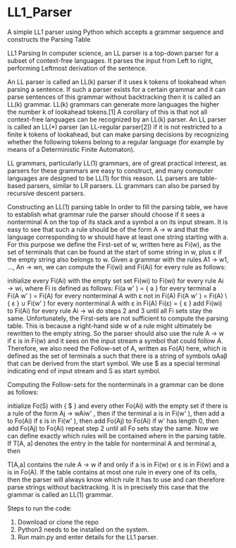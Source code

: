 # LL1_Parser
A simple LL1 parser using Python which accepts a grammar sequence and constructs the Parsing Table

LL1 Parsing
In computer science, an LL parser is a top-down parser for a subset of context-free languages. It parses the input from Left to right, performing Leftmost derivation of the sentence.

An LL parser is called an LL(k) parser if it uses k tokens of lookahead when parsing a sentence. If such a parser exists for a certain grammar and it can parse sentences of this grammar without backtracking then it is called an LL(k) grammar. LL(k) grammars can generate more languages the higher the number k of lookahead tokens.[1] A corollary of this is that not all context-free languages can be recognized by an LL(k) parser. An LL parser is called an LL(*) parser (an LL-regular parser[2]) if it is not restricted to a finite k tokens of lookahead, but can make parsing decisions by recognizing whether the following tokens belong to a regular language (for example by means of a Deterministic Finite Automaton).

LL grammars, particularly LL(1) grammars, are of great practical interest, as parsers for these grammars are easy to construct, and many computer languages are designed to be LL(1) for this reason. LL parsers are table-based parsers, similar to LR parsers. LL grammars can also be parsed by recursive descent parsers.

Constructing an LL(1) parsing table
In order to fill the parsing table, we have to establish what grammar rule the parser should choose if it sees a nonterminal A on the top of its stack and a symbol a on its input stream. It is easy to see that such a rule should be of the form A → w and that the language corresponding to w should have at least one string starting with a. For this purpose we define the First-set of w, written here as Fi(w), as the set of terminals that can be found at the start of some string in w, plus ε if the empty string also belongs to w. Given a grammar with the rules A1 → w1, ..., An → wn, we can compute the Fi(wi) and Fi(Ai) for every rule as follows:

initialize every Fi(Ai) with the empty set
set Fi(wi) to Fi(wi) for every rule Ai → wi, where Fi is defined as follows:
Fi(a w' ) = { a } for every terminal a
Fi(A w' ) = Fi(A) for every nonterminal A with ε not in Fi(A)
Fi(A w' ) = Fi(A) \ { ε } ∪ Fi(w' ) for every nonterminal A with ε in Fi(A)
Fi(ε) = { ε }
add Fi(wi) to Fi(Ai) for every rule Ai → wi
do steps 2 and 3 until all Fi sets stay the same.
Unfortunately, the First-sets are not sufficient to compute the parsing table. This is because a right-hand side w of a rule might ultimately be rewritten to the empty string. So the parser should also use the rule A → w if ε is in Fi(w) and it sees on the input stream a symbol that could follow A. Therefore, we also need the Follow-set of A, written as Fo(A) here, which is defined as the set of terminals a such that there is a string of symbols αAaβ that can be derived from the start symbol. We use $ as a special terminal indicating end of input stream and S as start symbol.

Computing the Follow-sets for the nonterminals in a grammar can be done as follows:

initialize Fo(S) with { $ } and every other Fo(Ai) with the empty set
if there is a rule of the form Aj → wAiw' , then
if the terminal a is in Fi(w' ), then add a to Fo(Ai)
if ε is in Fi(w' ), then add Fo(Aj) to Fo(Ai)
if w' has length 0, then add Fo(Aj) to Fo(Ai)
repeat step 2 until all Fo sets stay the same.
Now we can define exactly which rules will be contained where in the parsing table. If T[A, a] denotes the entry in the table for nonterminal A and terminal a, then

T[A,a] contains the rule A → w if and only if
a is in Fi(w) or
ε is in Fi(w) and a is in Fo(A).
If the table contains at most one rule in every one of its cells, then the parser will always know which rule it has to use and can therefore parse strings without backtracking. It is in precisely this case that the grammar is called an LL(1) grammar.


Steps to run the code:
1. Download or clone the repo
2. Python3 needs to be installed on the system.
3. Run main.py and enter details for the LL1 parser.
